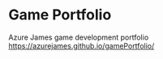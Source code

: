 # Game Portfolio
 Azure James game development portfolio
 https://azurejames.github.io/gamePortfolio/
